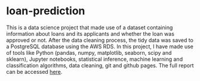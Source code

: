 # loan-prediction

This is a data science project that made use of a dataset containing information about loans and its applicants and whether the loan was approved or not. After the data cleaning process, the tidy data was saved to a PostgreSQL database using the AWS RDS. In this project, I have made use of tools like Python (pandas, numpy, matplotlib, seaborn, scipy and sklearn), Jupyter notebooks, statistical inference, machine learning and classification algorithms, data cleaning, git and github pages. The full report can be accessed [here](https://mateusmelo821.github.io/loan-prediction/).
